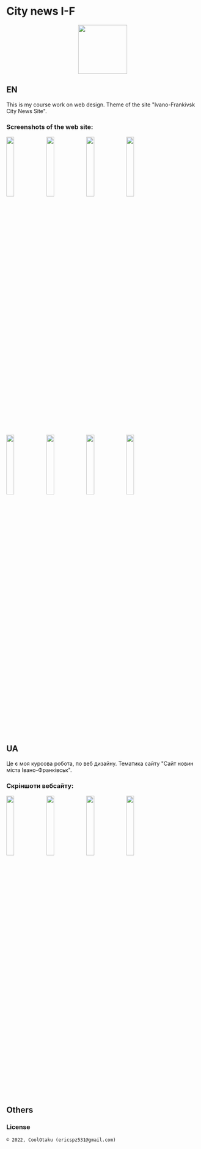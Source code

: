 # City news I-F

<p align="center"><img width="128" height="128" src="assets/img/logo.png" /></p>

## EN

This is my course work on web design. Theme of the site "Ivano-Frankivsk City News Site".

### Screenshots of the web site:

<p>
  <img src="screens/s1.png" height="20%"/>
  <img src="screens/s2.png" height="20%"/>
  <img src="screens/s3.png" height="20%"/>
  <img src="screens/s4.png" height="20%"/>
  <img src="screens/s5.png" height="20%"/>
  <img src="screens/s6.png" height="20%"/>
  <img src="screens/s7.png" height="20%"/>
  <img src="screens/s8.png" height="20%"/>
</p>

## UA

Це є моя курсова робота, по веб дизайну. Тематика сайту "Сайт новин міста Івано-Франківськ".

### Скріншоти вебсайту:

<p>
  <img src="screens/sm1.png" height="20%"/>
  <img src="screens/sm2.png" height="20%"/>
  <img src="screens/sm3.png" height="20%"/>
  <img src="screens/sm4.png" height="20%"/>
</p>

## Others

### License

```
© 2022, CoolOtaku (ericspz531@gmail.com)
```
